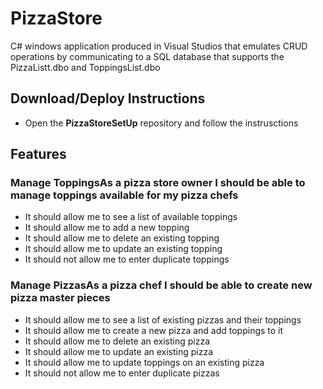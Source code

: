 # PizzaStore
C# windows application produced in Visual Studios that emulates CRUD operations by communicating to a SQL database that supports the PizzaListt.dbo and ToppingsList.dbo

## Download/Deploy Instructions
- Open the **PizzaStoreSetUp** repository and follow the instrusctions

## Features
### Manage ToppingsAs a pizza store owner I should be able to manage toppings available for my pizza chefs
  - It should allow me to see a list of available toppings
  - It should allow me to add a new topping
  - It should allow me to delete an existing topping
  - It should allow me to update an existing topping
  - It should not allow me to enter duplicate toppings

 ### Manage PizzasAs a pizza chef I should be able to create new pizza master pieces
  - It should allow me to see a list of existing pizzas and their toppings
  - It should allow me to create a new pizza and add toppings to it
  - It should allow me to delete an existing pizza
  - It should allow me to update an existing pizza
  - It should allow me to update toppings on an existing pizza
  - It should not allow me to enter duplicate pizzas
